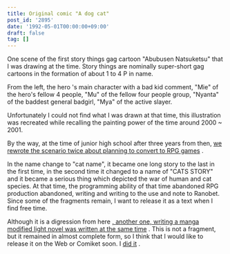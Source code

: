 ```yaml
---
title: Original comic "A dog cat"
post_id: '2895'
date: '1992-05-01T00:00:00+09:00'
draft: false
tag: []
---
```


One scene of the first story things gag cartoon "Abubusen Natsuketsu" that I was drawing at the time. Story things are nominally super-short gag cartoons in the formation of about 1 to 4 P in name.

From the left, the hero 's main character with a bad kid comment, "Mie" of the hero's fellow 4 people, "Mu" of the fellow four people group, "Nyanta" of the baddest general badgirl, "Mya" of the active slayer.

Unfortunately I could not find what I was drawn at that time, this illustration was recreated while recalling the painting power of the time around 2000 ~ 2001.

By the way, at the time of junior high school after three years from then, [we rewrote the scenario twice about planning to convert to RPG games](/tag/cats-story) .

In the name change to "cat name", it became one long story to the last in the first time, in the second time it changed to a name of "CATS STORY" and it became a serious thing which depicted the war of human and cat species. At that time, the programming ability of that time abandoned RPG production abandoned, writing and writing to the use and note to Ranobet. Since some of the fragments remain, I want to release it as a text when I find free time.

Although it is a digression from here [, another one, writing a manga modified light novel was written at the same time](/tag/evil-magic) . This is not a fragment, but it remained in almost complete form, so I think that I would like to release it on the Web or Comiket soon. I [did it](/evilmagic) .